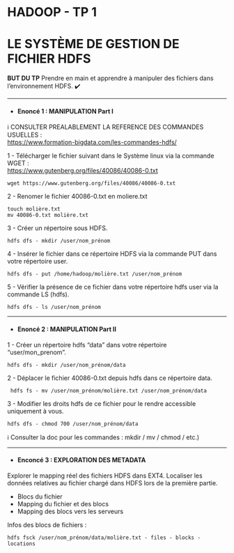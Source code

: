 # HADOOP - TP 1
# LE SYSTÈME DE GESTION DE FICHIER HDFS


**BUT DU TP**
Prendre en main et apprendre à manipuler des fichiers dans l’environnement HDFS. :heavy_check_mark: 

---
- #### Enoncé 1 : MANIPULATION Part I

:information_source: CONSULTER PREALABLEMENT LA REFERENCE DES COMMANDES USUELLES :<br/>
https://www.formation-bigdata.com/les-commandes-hdfs/

1 - Télécharger le fichier suivant dans le Système linux via la commande WGET :<br/>
https://www.gutenberg.org/files/40086/40086-0.txt
```console
wget https://www.gutenberg.org/files/40086/40086-0.txt
```
2 - Renomer le fichier 40086-0.txt en moliere.txt
```console
touch molière.txt
mv 40086-0.txt molière.txt
```

3 - Créer un répertoire sous HDFS.

```console
hdfs dfs - mkdir /user/nom_prénom
```

4 - Insérer le fichier dans ce répertoire HDFS via la commande PUT dans votre répertoire user.

```console
hdfs dfs - put /home/hadoop/molière.txt /user/nom_prénom
```

5 - Vérifier la présence de ce fichier dans votre répertoire hdfs user via la commande LS (hdfs).

```console
hdfs dfs - ls /user/nom_prénom
```

---
- #### Enoncé 2 : MANIPULATION Part II

1 - Créer un répertoire hdfs “data” dans votre répertoire “user/mon_prenom”.
```console
hdfs dfs - mkdir /user/nom_prénom/data
```

2 - Déplacer le fichier 40086-0.txt depuis hdfs dans ce répertoire data.
```console
 hdfs fs - mv /user/nom_prénom/molière.txt /user/nom_prénom/data
```

3 - Modifier les droits hdfs de ce fichier pour le rendre accessible uniquement à vous.
```console
hdfs dfs - chmod 700 /user/nom_prénom/data
 ```

:information_source: Consulter la doc pour les commandes :  mkdir / mv / chmod / etc.)

---
- #### Enconcé 3 : EXPLORATION DES METADATA
Explorer le mapping réel des fichiers HDFS dans EXT4.
Localiser les données relatives au fichier chargé dans HDFS lors de la première partie.
* Blocs du fichier
* Mapping du fichier et des blocs
* Mapping des blocs vers les serveurs

Infos des blocs de fichiers :
```console  
hdfs fsck /user/nom_prénom/data/molière.txt - files - blocks - locations 
```  
